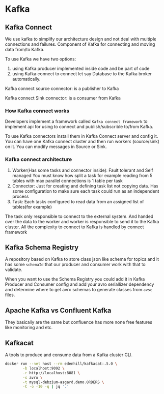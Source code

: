 # Kafka

## Kafka Connect
We use kafka to simplify our architecture design and not deal with 
multiple connections and failures. Component of Kafka for connecting and moving
data from/to Kafka.

To use Kafka we have two options:
1. using Kafka producer implemented inside code and be part of code
2. using Kafka connect to connect let say Database to the Kafka broker 
automatically.

Kafka connect source connector: is a publisher to Kafka

Kafka connect Sink connector: is a consumer from Kafka

### How Kafka connect works
Developers implement a framework called `Kafka connect framework` to implement
api for using to connect and publish/subscrible to/from Kafka.

To use Kafka connectors install them in Kafka Connect server and config it.
You can have one Kafka connect cluster and then run workers (source/sink) on it.
You can modify messages in Source or Sink.

### Kafka connect architecture
1. Worker(Has some tasks and connector inside): Fault tolerant and Self managed
You must know how split a task for example reading from 5 tables with max parallel
connections is 1 table per task 
2. Connector: Just for creating and defining task list not copying data.
Has some configuration to make sure each task could run as an independent process
3. Task: Each tasks configured to read data from an assigned list of tables(for example)

The task only responsible to connect to the external system. And handed over the 
data to the worker and worker is responsible to send it to the Kafka cluster.
All the complexity to connect to Kafka is handled by connect framework

## Kafka Schema Registry
A repository based on Kafka to store class json like schema for topics and it has
some `schemaId` that our producer and consumer work with that to validate.

When you want to use the Schema Registry you could add it in Kafka Producer and Consumer config
and add your avro seriallizer dependency and determine where to get avro schemas
to generate classes from `avsc` files.

## Apache Kafka vs Confluent Kafka
They basically are the same but confluence has more none free features like monitoring
and etc.

## Kafkacat
A tools to produce and consume data from a Kafka cluster CLI.

```sh
docker run --net host --rm edenhill/kafkacat:.5.0 \
        -b localhost:9092 \
        -r http://localhost:8081 \
        -s avro \
        -t mysql-debzium-asgard.demo.ORDERS \
        -C -o -10 -q | jq '.'
```
